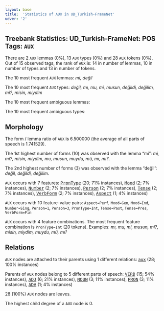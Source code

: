 ```yaml
---
layout: base
title:  'Statistics of AUX in UD_Turkish-FrameNet'
udver: '2'
---
```


## Treebank Statistics: UD_Turkish-FrameNet: POS Tags: `AUX`

There are 2 `AUX` lemmas (0%), 13 `AUX` types (0%) and 28 `AUX` tokens (0%).
Out of 15 observed tags, the rank of `AUX` is: 14 in number of lemmas, 10 in number of types and 13 in number of tokens.

The 10 most frequent `AUX` lemmas: <em>mi, değil</em>

The 10 most frequent `AUX` types:  <em>değil, mı, mu, mi, musun, değildi, değilim, mi?, misin, miydim</em>

The 10 most frequent ambiguous lemmas: 

The 10 most frequent ambiguous types:  



## Morphology

The form / lemma ratio of `AUX` is 6.500000 (the average of all parts of speech is 1.741529).

The 1st highest number of forms (10) was observed with the lemma “mi”: <em>mi, mi?, misin, miydim, mu, musun, muydu, mü, mı, mı?</em>.

The 2nd highest number of forms (3) was observed with the lemma “değil”: <em>değil, değildi, değilim</em>.

`AUX` occurs with 7 features: <tt><a href="tr_framenet-feat-PronType.html">PronType</a></tt> (20; 71% instances), <tt><a href="tr_framenet-feat-Mood.html">Mood</a></tt> (2; 7% instances), <tt><a href="tr_framenet-feat-Number.html">Number</a></tt> (2; 7% instances), <tt><a href="tr_framenet-feat-Person.html">Person</a></tt> (2; 7% instances), <tt><a href="tr_framenet-feat-Tense.html">Tense</a></tt> (2; 7% instances), <tt><a href="tr_framenet-feat-VerbForm.html">VerbForm</a></tt> (2; 7% instances), <tt><a href="tr_framenet-feat-Aspect.html">Aspect</a></tt> (1; 4% instances)

`AUX` occurs with 10 feature-value pairs: `Aspect=Perf`, `Mood=Gen`, `Mood=Ind`, `Number=Sing`, `Person=1`, `Person=3`, `PronType=Int`, `Tense=Past`, `Tense=Pres`, `VerbForm=Fin`

`AUX` occurs with 4 feature combinations.
The most frequent feature combination is `PronType=Int` (20 tokens).
Examples: <em>mı, mu, mi, musun, mi?, misin, miydim, muydu, mü, mı?</em>


## Relations

`AUX` nodes are attached to their parents using 1 different relations: <tt><a href="tr_framenet-dep-aux.html">aux</a></tt> (28; 100% instances)

Parents of `AUX` nodes belong to 5 different parts of speech: <tt><a href="tr_framenet-pos-VERB.html">VERB</a></tt> (15; 54% instances), <tt><a href="tr_framenet-pos-ADJ.html">ADJ</a></tt> (6; 21% instances), <tt><a href="tr_framenet-pos-NOUN.html">NOUN</a></tt> (3; 11% instances), <tt><a href="tr_framenet-pos-PRON.html">PRON</a></tt> (3; 11% instances), <tt><a href="tr_framenet-pos-ADV.html">ADV</a></tt> (1; 4% instances)

28 (100%) `AUX` nodes are leaves.

The highest child degree of a `AUX` node is 0.

